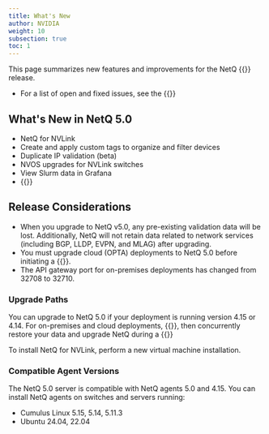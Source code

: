 ```yaml
---
title: What's New
author: NVIDIA
weight: 10
subsection: true
toc: 1
---
```


This page summarizes new features and improvements for the NetQ {{<version>}} release. 

- For a list of open and fixed issues, see the {{<link title="NVIDIA NetQ 5.0 Release Notes" text="release notes">}}

## What's New in NetQ 5.0

- NetQ for NVLink
- Create and apply custom tags to organize and filter devices
- Duplicate IP validation (beta)
- NVOS upgrades for NVLink switches
- View Slurm data in Grafana
- {{<link title="Cable Validations" text="Cable Validation Tool">}}


## Release Considerations

<!-- check on this pre-release -->

- When you upgrade to NetQ v5.0, any pre-existing validation data will be lost. Additionally, NetQ will not retain data related to network services (including BGP, LLDP, EVPN, and MLAG) after upgrading.
- You must upgrade cloud (OPTA) deployments to NetQ 5.0 before initiating a {{<link title="Switch Management/#switch-discovery" text="switch discovery">}}.
- The API gateway port for on-premises deployments has changed from 32708 to 32710.

### Upgrade Paths

You can upgrade to NetQ 5.0 if your deployment is running version 4.15 or 4.14. For on-premises and cloud deployments, {{<link title="Back Up and Restore NetQ" text="back up your NetQ data">}}, then concurrently restore your data and upgrade NetQ during a {{<link title="Install the NetQ System" text="new NetQ 5.0 installation">}}

To install NetQ for NVLink, perform a new virtual machine installation.


### Compatible Agent Versions

The NetQ 5.0 server is compatible with NetQ agents 5.0 and 4.15. You can install NetQ agents on switches and servers running:

- Cumulus Linux 5.15, 5.14, 5.11.3
- Ubuntu 24.04, 22.04